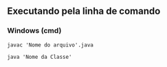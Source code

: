 ## Executando pela linha de comando
### Windows (cmd)
`javac 'Nome do arquivo'.java`

`java 'Nome da Classe'`
